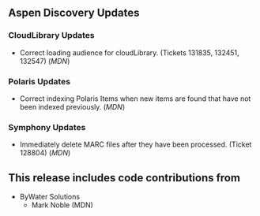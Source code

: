 ## Aspen Discovery Updates
### CloudLibrary Updates
- Correct loading audience for cloudLibrary. (Tickets 131835, 132451, 132547) (*MDN*)

### Polaris Updates
- Correct indexing Polaris Items when new items are found that have not been indexed previously. (*MDN*)

### Symphony Updates
- Immediately delete MARC files after they have been processed. (Ticket 128804) (*MDN*) 

## This release includes code contributions from
- ByWater Solutions
    - Mark Noble (MDN)
